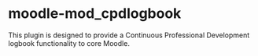 # moodle-mod_cpdlogbook

This plugin is designed to provide a Continuous Professional Development logbook functionality to core Moodle.
